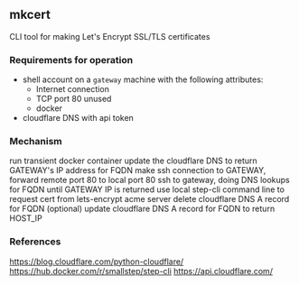 mkcert
------

CLI tool for making Let's Encrypt SSL/TLS certificates

### Requirements for operation

- shell account on a `gateway` machine with the following attributes:
  - Internet connection
  - TCP port 80 unused
  - docker
- cloudflare DNS with api token

### Mechanism
run transient docker container
update the cloudflare DNS to return GATEWAY's IP address for FQDN
make ssh connection to GATEWAY, forward remote port 80 to local port 80
ssh to gateway, doing DNS lookups for FQDN until GATEWAY IP is returned
use local step-cli command line to request cert from lets-encrypt acme server
delete cloudflare DNS A record for FQDN
(optional) update cloudflare DNS A record for FQDN to return HOST_IP


### References
https://blog.cloudflare.com/python-cloudflare/
https://hub.docker.com/r/smallstep/step-cli
https://api.cloudflare.com/
